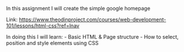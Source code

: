 In this assignment I will create the simple google homepage

Link: https://www.theodinproject.com/courses/web-development-101/lessons/html-css?ref=lnav 

In doing this I will learn:
    - Basic HTML & Page structure
    - How to select, position and style elements using CSS